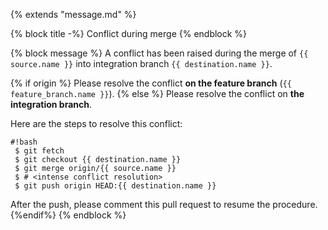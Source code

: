 {% extends "message.md" %}

{% block title -%}
Conflict during merge
{% endblock %}

{% block message %}
A conflict has been raised during the merge of `{{ source.name }}`
into integration branch `{{ destination.name }}`.

{% if origin %}
Please resolve the conflict **on the feature branch** (`{{ feature_branch.name }}`).
{% else %}
Please resolve the conflict on **the integration branch**.

Here are the steps to resolve this conflict:

```
#!bash
 $ git fetch
 $ git checkout {{ destination.name }}
 $ git merge origin/{{ source.name }}
 $ # <intense conflict resolution>
 $ git push origin HEAD:{{ destination.name }}
```

After the push, please comment this pull request to resume the procedure.
{%endif%}
{% endblock %}
